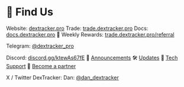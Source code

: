 ﻿# 🔗 Find Us

Website: [dextracker.pro](https://dextracker.pro/)
Trade: [trade.dextracker.pro](https://trade.dextracker.pro/)
Docs: [docs.dextracker.pro](https://docs.dextracker.pro/)
🎁 Weekly Rewards: [trade.dextracker.pro/referral](https://trade.dextracker.pro/referral)

Telegram: [@dextracker_pro](https://t.me/dextracker_pro)

Discord: [discord.gg/ktewAs67fE](https://discord.com/invite/ktewAs67fE)
📢 [Announcements](https://discord.com/channels/1252471820771393617/1252472550483693625)
🛠️ [Updates](https://discord.com/channels/1252471820771393617/1394984559736787085)
🎫 [Tech Support](https://discord.com/channels/1252471820771393617/1394982350361989235)
🤝 [Become a partner](https://discord.com/channels/1252471820771393617/1394982415348273253)

X / Twitter
DexTracker: 
Dan: [@dan_dextracker](https://x.com/dan_dextracker)
